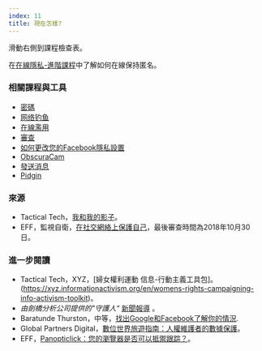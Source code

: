 ```yaml
---
index: 11
title: 現在怎樣?
---
```

滑動右側到課程檢查表。

在[在線隱私-進階課程](umbrella://communications/online-privacy/advanced)中了解如何在線保持匿名。

### 相關課程與工具

*   [密碼](umbrella://information/passwords)
*   [网络钓鱼](umbrella://communications/phishing)
*   [在線濫用](umbrella://communications/online-abuse)
*   [審查](umbrella://communications/censorship)
*   [如何更改您的Facebook隱私設置](umbrella://tools/other/s_facebook.md)
*   [ObscuraCam](umbrella://tools/messagging/s_obscuracam.md)
*   [發送消息](umbrella://communications/sending-a-message)
*   [Pidgin](umbrella://tools/messagging/s_pidgin.md)

### 來源

*   Tactical Tech，[我和我的影子](https://myshadow.org/)。
*   EFF，監視自衛，[在社交網絡上保護自己](https://ssd.eff.org/en/module/protecting-yourself-social-networks)，最後審查時間為2018年10月30日。

### 進一步閱讀

*   Tactical Tech，XYZ，[婦女權利運動
信息-行動主義工具包]。(https://xyz.informationactivism.org/en/womens-rights-campaigning-info-activism-toolkit)。
* *由劍橋分析公司提供的"守護人“* [新聞報導](https://www.theguardian.com/uk-news/cambridge-analytica) 。
*   Baratunde Thurston，中等，[找出Google和Facebook了解你的情況](https://medium.com/s/trustissues/find-out-what-google-and-facebook-know-about-you-31d0fa6d7b61).
*   Global Partners Digital，[數位世界旅遊指南：人權維護者的數據保護](https://www.gp-digital.org/wp-content/uploads/2018/07/travelguidetodataprotection.pdf)。
* EFF，[Panopticlick：您的瀏覽器是否可以抵禦跟踪？](https://panopticlick.eff.org/)。